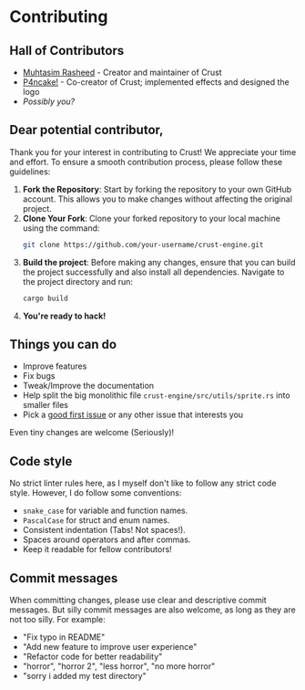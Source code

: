 # Contributing

## Hall of Contributors

- [Muhtasim Rasheed](https://github.com/Muhtasim-Rasheed) - Creator and maintainer of Crust
- [P4ncake!](https://github.com/P4ncake4451) - Co-creator of Crust; implemented effects and designed the logo
- *Possibly you?*

## Dear potential contributor,

Thank you for your interest in contributing to Crust! We appreciate your time and effort. To ensure a smooth contribution process, please follow these guidelines:

1. **Fork the Repository**: Start by forking the repository to your own GitHub account. This allows you to make changes without affecting the original project.
2. **Clone Your Fork**: Clone your forked repository to your local machine using the command:
   ```bash
   git clone https://github.com/your-username/crust-engine.git
   ```
3. **Build the project**: Before making any changes, ensure that you can build the project successfully and also install all dependencies. Navigate to the project directory and run:
   ```bash
   cargo build
   ```
4. **You're ready to hack!**

## Things you can do

- Improve features
- Fix bugs
- Tweak/Improve the documentation
- Help split the big monolithic file `crust-engine/src/utils/sprite.rs` into smaller files
- Pick a [good first issue](https://github.com/Muhtasim-Rasheed/crust-engine/issues?q=is%3Aissue%20state%3Aopen%20label%3A%22good%20first%20issue%22) or any other issue that interests you

Even tiny changes are welcome (Seriously)!

## Code style

No strict linter rules here, as I myself don't like to follow any strict code style. However, I do follow some conventions:

- `snake_case` for variable and function names.
- `PascalCase` for struct and enum names.
- Consistent indentation (Tabs! Not spaces!).
- Spaces around operators and after commas.
- Keep it readable for fellow contributors!

## Commit messages

When committing changes, please use clear and descriptive commit messages. But silly commit messages are also welcome, as long as they are not too silly. For example:

- "Fix typo in README"
- "Add new feature to improve user experience"
- "Refactor code for better readability"
- "horror", "horror 2", "less horror", "no more horror"
- "sorry i added my test directory"
